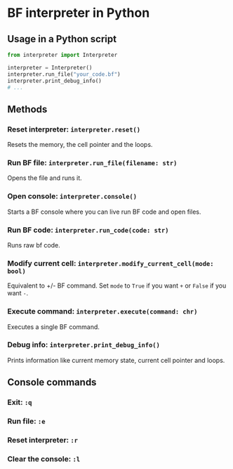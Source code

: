 # BF interpreter in Python

## Usage in a Python script
```python
from interpreter import Interpreter

interpreter = Interpreter()
interpreter.run_file("your_code.bf")
interpreter.print_debug_info()
# ...
```
## Methods

### Reset interpreter: `interpreter.reset()`

Resets the memory, the cell pointer and the loops.

### Run BF file: `interpreter.run_file(filename: str)`

Opens the file and runs it.

### Open console: `interpreter.console()`

Starts a BF console where you can live run BF code and open files.

### Run BF code: `interpreter.run_code(code: str)`

Runs raw bf code.

### Modify current cell: `interpreter.modify_current_cell(mode: bool)`

Equivalent to +/- BF command. Set `mode` to `True` if you want `+` or `False` if you want `-`.

### Execute command: `interpreter.execute(command: chr)`

Executes a single BF command.

### Debug info: `interpreter.print_debug_info()`

Prints information like current memory state, current cell pointer and loops.

## Console commands

### Exit: `:q`

### Run file: `:e`

### Reset interpreter: `:r`

### Clear the console: `:l`






